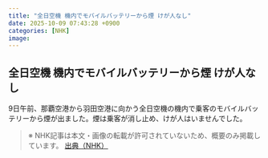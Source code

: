 ```yaml
---
title: "全日空機 機内でモバイルバッテリーから煙 けが人なし"
date: 2025-10-09 07:43:28 +0900
categories: [NHK]
image: 
---
```

## 全日空機 機内でモバイルバッテリーから煙 けが人なし

9日午前、那覇空港から羽田空港に向かう全日空機の機内で乗客のモバイルバッテリーから煙が出ました。煙は乗客が消し止め、けが人はいませんでした。

> ※ NHK記事は本文・画像の転載が許可されていないため、概要のみ掲載しています。
[出典（NHK）](http://www3.nhk.or.jp/news/html/20251009/k10014945751000.html)
